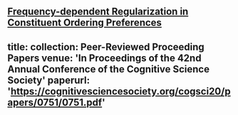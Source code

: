 [Frequency-dependent Regularization in Constituent Ordering Preferences](https://cognitivesciencesociety.org/cogsci20/papers/0751/0751.pdf)
---
title: 
collection: Peer-Reviewed Proceeding Papers
venue: 'In Proceedings of the 42nd Annual Conference of the Cognitive Science Society'
paperurl: 'https://cognitivesciencesociety.org/cogsci20/papers/0751/0751.pdf'
---


